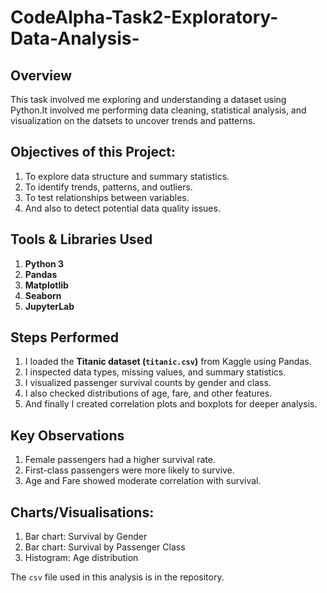# CodeAlpha-Task2-Exploratory-Data-Analysis-

## Overview
This task involved me exploring and understanding a dataset using Python.It involved me performing data cleaning, statistical analysis, and visualization on the datsets to uncover trends and patterns.

## Objectives of this Project:
1. To explore data structure and summary statistics.
2. To identify trends, patterns, and outliers.
3. To test relationships between variables.
4. And also to detect potential data quality issues.

## Tools & Libraries Used
1. **Python 3**
2. **Pandas**
3. **Matplotlib**
4. **Seaborn**
5. **JupyterLab**

## Steps Performed
1. I loaded the **Titanic dataset (`titanic.csv`)** from Kaggle using Pandas.
2. I inspected data types, missing values, and summary statistics.
3. I visualized passenger survival counts by gender and class.
4. I also checked distributions of age, fare, and other features.
5. And finally I created correlation plots and boxplots for deeper analysis.

## Key Observations
1. Female passengers had a higher survival rate.
2. First-class passengers were more likely to survive.
3. Age and Fare showed moderate correlation with survival.

## Charts/Visualisations:
1. Bar chart: Survival by Gender  
2. Bar chart: Survival by Passenger Class  
3. Histogram: Age distribution  

The `csv` file used in this analysis is in the repository.










